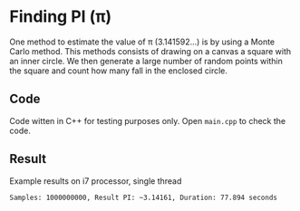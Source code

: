 # Finding PI (π)

One method to estimate the value of π (3.141592...) is by using a Monte Carlo method. This methods consists of drawing on a canvas a square with an inner circle. We then generate a large number of random points within the square and count how many fall in the enclosed circle.

## Code
Code witten in C++ for testing purposes only. 
Open `main.cpp` to check the code. 

## Result
Example results on i7 processor, single thread

`Samples: 1000000000,
Result PI: ~3.14161,
Duration: 77.894 seconds`

